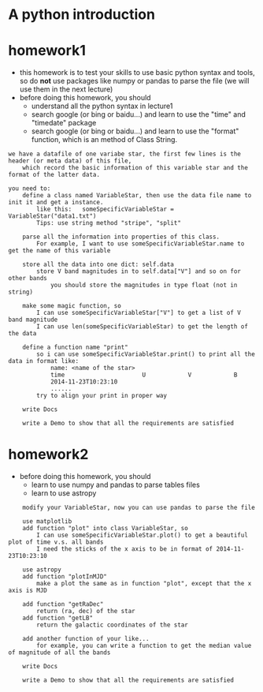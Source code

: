 # A python introduction

# homework1

* this homework is to test your skills to use basic python syntax and tools, so do **not** use packages like numpy or pandas to parse the file (we will use them in the next lecture)
* before doing this homework, you should
    * understand all the python syntax in lecture1
    * search google (or bing or baidu...) and learn to use the "time" and "timedate" package
    * search google (or bing or baidu...) and learn to use the "format" function, which is an method of Class String.
```
we have a datafile of one variabe star, the first few lines is the header (or meta data) of this file,
    which record the basic information of this variable star and the format of the latter data.

you need to:
    define a class named VariableStar, then use the data file name to init it and get a instance.
        like this:   someSpecificVariableStar = VariableStar("data1.txt")
        Tips: use string method "stripe", "split"

    parse all the information into properties of this class.
        For example, I want to use someSpecificVariableStar.name to get the name of this variable

    store all the data into one dict: self.data
        store V band magnitudes in to self.data["V"] and so on for other bands
            you should store the magnitudes in type float (not in string)

    make some magic function, so
        I can use someSpecificVariableStar["V"] to get a list of V band magnitude
        I can use len(someSpecificVariableStar) to get the length of the data

    define a function name "print"
        so i can use someSpecificVariableStar.print() to print all the data in format like:
            name: <name of the star>
            time                      U            V            B
            2014-11-23T10:23:10
            ......
        try to align your print in proper way

    write Docs

    write a Demo to show that all the requirements are satisfied
```
# homework2
* before doing this homework, you should
    * learn to use numpy and pandas to parse tables files
    * learn to use astropy

```
    modify your VariableStar, now you can use pandas to parse the file

    use matplotlib
    add function "plot" into class VariableStar, so
        I can use someSpecificVariableStar.plot() to get a beautiful plot of time v.s. all bands
        I need the sticks of the x axis to be in format of 2014-11-23T10:23:10

    use astropy
    add function "plotInMJD"
        make a plot the same as in function "plot", except that the x axis is MJD

    add function "getRaDec"
        return (ra, dec) of the star
    add function "getLB"
        return the galactic coordinates of the star

    add another function of your like...
        for example, you can write a function to get the median value of magnitude of all the bands

    write Docs

    write a Demo to show that all the requirements are satisfied
```
